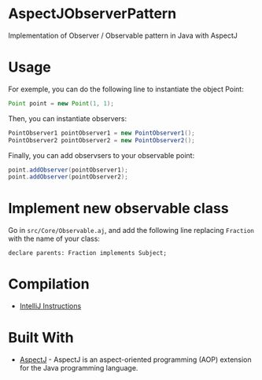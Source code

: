 # AspectJObserverPattern
Implementation of Observer / Observable pattern in Java with AspectJ


# Usage

For exemple, you can do the following line to instantiate the object Point:
```java
Point point = new Point(1, 1);
```

Then, you can instantiate observers:
```java
PointObserver1 pointObserver1 = new PointObserver1();
PointObserver2 pointObserver2 = new PointObserver2();
```

Finally, you can add observsers to your observable point:
```java
point.addObserver(pointObserver1);
point.addObserver(pointObserver2);
```

# Implement new observable class
Go in `src/Core/Observable.aj`, and add the following line replacing `Fraction` with the name of your class:

```aj
declare parents: Fraction implements Subject;
```


# Compilation
- [IntelliJ Instructions](https://www.jetbrains.com/help/idea/using-the-aspectj-ajc-compiler.html)

# Built With
- [AspectJ](https://www.eclipse.org/aspectj/) - AspectJ is an aspect-oriented programming (AOP) extension for the Java programming language.
